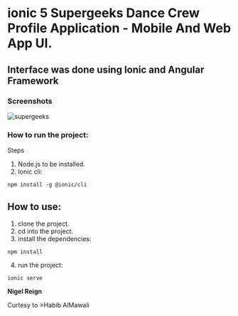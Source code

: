 # ionic 5 Supergeeks Dance Crew Profile Application - Mobile And Web App UI.

## Interface was done using Ionic and Angular Framework

### Screenshots
![supergeeks](https://user-images.githubusercontent.com/37867005/87850425-75a9f400-c8f0-11ea-8974-22a1b151d2ca.PNG)


### How to run the project:
Steps
1. Node.js to be installed.
2. Ionic cli:
```
npm install -g @ionic/cli
```

## How to use:
1. clone the project.
2. cd into the project.
3. install the dependencies:
```
npm install
```
4. run the project:
```
ionic serve
```

**Nigel Reign**

Curtesy to >Habib AlMawali
